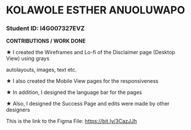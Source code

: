 # KOLAWOLE ESTHER ANUOLUWAPO

### Student ID: I4G007327EVZ


**CONTRIBUTIONS / WORK DONE**

★ I created the Wireframes and Lo-fi of the Disclaimer page (Desktop View) using grays

autolayouts, images, text etc.

★ I also created the Mobile View pages for the responsiveness

★ In addition, I designed the language bar for the pages

★ Also, I designed the Success Page and edits were made by other designers





This is the link to the Figma File: https://bit.ly/3CazJJh
